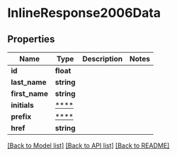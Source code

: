 # InlineResponse2006Data

## Properties
Name | Type | Description | Notes
------------ | ------------- | ------------- | -------------
**id** | **float** |  | 
**last_name** | **string** |  | 
**first_name** | **string** |  | 
**initials** | [****](.md) |  | 
**prefix** | [****](.md) |  | 
**href** | **string** |  | 

[[Back to Model list]](../../README.md#documentation-for-models) [[Back to API list]](../../README.md#documentation-for-api-endpoints) [[Back to README]](../../README.md)

